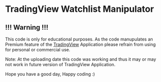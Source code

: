 # TradingView Watchlist Manipulator #

## !!! Warning !!! ##
This code is only for educational purposes. As the code manupulates an Premium feature of the [TradingView](https://in.tradingview.com/) Application please refrain from using for personal or commercial use. 

Note: At the uploading date this code was working and thus it may or may not work in future version of TradingView Application.

Hope you have a good day, Happy coding :)